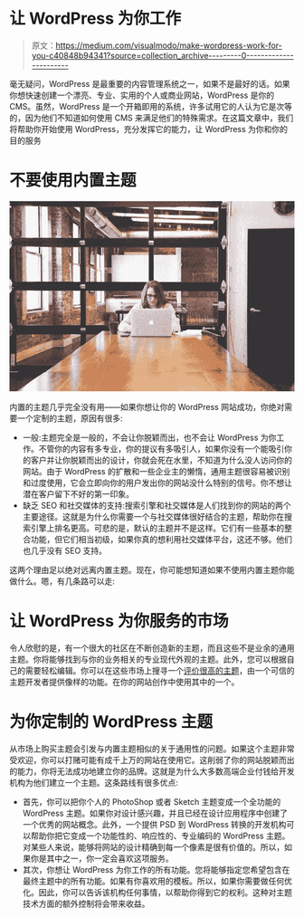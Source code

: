 # 让 WordPress 为你工作

> 原文：<https://medium.com/visualmodo/make-wordpress-work-for-you-c40848b94341?source=collection_archive---------0----------------------->

毫无疑问，WordPress 是最重要的内容管理系统之一，如果不是最好的话。如果你想快速创建一个漂亮、专业、实用的个人或商业网站，WordPress 是你的 CMS。虽然，WordPress 是一个开箱即用的系统，许多试用它的人认为它是次等的，因为他们不知道如何使用 CMS 来满足他们的特殊需求。在这篇文章中，我们将帮助你开始使用 WordPress，充分发挥它的能力，让 WordPress 为你和你的目的服务

# 不要使用内置主题

![](img/4ce5b3e0b533172b3c3a1049f6958dbe.png)

内置的主题几乎完全没有用——如果你想让你的 WordPress 网站成功，你绝对需要一个定制的主题，原因有很多:

*   一般:主题完全是一般的，不会让你脱颖而出，也不会让 WordPress 为你工作。不管你的内容有多专业，你的提议有多吸引人，如果你没有一个能吸引你的客户并让你脱颖而出的设计，你就会死在水里，不知道为什么没人访问你的网站。由于 WordPress 的扩散和一些企业主的懒惰，通用主题很容易被识别和过度使用，它会立即向你的用户发出你的网站没什么特别的信号。你不想让潜在客户留下不好的第一印象。
*   缺乏 SEO 和社交媒体的支持:搜索引擎和社交媒体是人们找到你的网站的两个主要途径。这就是为什么你需要一个与社交媒体很好结合的主题，帮助你在搜索引擎上排名更高。可悲的是，默认的主题并不是这样。它们有一些基本的整合功能，但它们相当初级，如果你真的想利用社交媒体平台，这还不够。他们也几乎没有 SEO 支持。

这两个理由足以绝对远离内置主题。现在，你可能想知道如果不使用内置主题你能做什么。嗯，有几条路可以走:

# 让 WordPress 为你服务的市场

令人欣慰的是，有一个很大的社区在不断创造新的主题，而且这些不是业余的通用主题。你将能够找到与你的业务相关的专业现代外观的主题。此外，您可以根据自己的需要轻松编辑。你可以在这些市场上搜寻一个[评价很高的主题](https://visualmodo.com/theme/spark-wordpress-theme/)，由一个可信的主题开发者提供像样的功能。在你的网站创作中使用其中的一个。

# 为你定制的 WordPress 主题

从市场上购买主题会引发与内置主题相似的关于通用性的问题。如果这个主题非常受欢迎，你可以打赌可能有成千上万的网站在使用它。这削弱了你的网站脱颖而出的能力，你将无法成功地建立你的品牌。这就是为什么大多数高端企业付钱给开发机构为他们建立一个主题。这条路线有很多优点:

*   首先，你可以把你个人的 PhotoShop 或者 Sketch 主题变成一个全功能的 WordPress 主题。如果你对设计感兴趣，并且已经在设计应用程序中创建了一个优秀的网站概念。此外，一个提供 PSD 到 WordPress 转换的开发机构可以帮助你把它变成一个功能性的、响应性的、专业编码的 WordPress 主题。对某些人来说，能够将网站的设计精确到每一个像素是很有价值的。所以，如果你是其中之一，你一定会喜欢这项服务。
*   其次，你想让 WordPress 为你工作的所有功能。您将能够指定您希望包含在最终主题中的所有功能。如果有你喜欢用的模板。所以，如果你需要做任何优化。因此，你可以告诉该机构任何事情，以帮助你得到它的权利。这种对主题技术方面的额外控制将会带来收益。